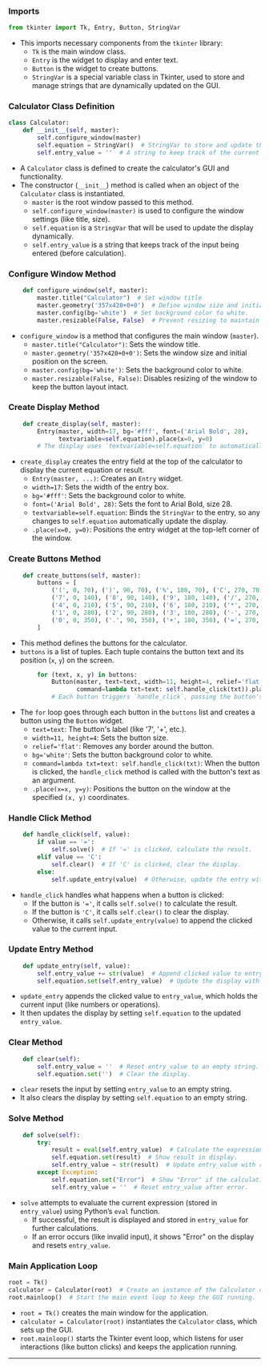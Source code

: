 ### Imports
```python
from tkinter import Tk, Entry, Button, StringVar
```
- This imports necessary components from the `tkinter` library:
  - `Tk` is the main window class.
  - `Entry` is the widget to display and enter text.
  - `Button` is the widget to create buttons.
  - `StringVar` is a special variable class in Tkinter, used to store and manage strings that are dynamically updated on the GUI.

### Calculator Class Definition
```python
class Calculator:
    def __init__(self, master):
        self.configure_window(master)
        self.equation = StringVar()  # StringVar to store and update the equation display.
        self.entry_value = ''  # A string to keep track of the current input.
```
- A `Calculator` class is defined to create the calculator's GUI and functionality.
- The constructor (`__init__`) method is called when an object of the `Calculator` class is instantiated.
  - `master` is the root window passed to this method.
  - `self.configure_window(master)` is used to configure the window settings (like title, size).
  - `self.equation` is a `StringVar` that will be used to update the display dynamically.
  - `self.entry_value` is a string that keeps track of the input being entered (before calculation).

### Configure Window Method
```python
    def configure_window(self, master):
        master.title("Calculator")  # Set window title
        master.geometry('357x420+0+0')  # Define window size and initial position.
        master.config(bg='white')  # Set background color to white.
        master.resizable(False, False)  # Prevent resizing to maintain button layout.
```
- `configure_window` is a method that configures the main window (`master`).
  - `master.title("Calculator")`: Sets the window title.
  - `master.geometry('357x420+0+0')`: Sets the window size and initial position on the screen.
  - `master.config(bg='white')`: Sets the background color to white.
  - `master.resizable(False, False)`: Disables resizing of the window to keep the button layout intact.

### Create Display Method
```python
    def create_display(self, master):
        Entry(master, width=17, bg='#fff', font=('Arial Bold', 28), 
              textvariable=self.equation).place(x=0, y=0)
        # The display uses `textvariable=self.equation` to automatically update with equation changes.
```
- `create_display` creates the entry field at the top of the calculator to display the current equation or result.
  - `Entry(master, ...)`: Creates an `Entry` widget.
  - `width=17`: Sets the width of the entry box.
  - `bg='#fff'`: Sets the background color to white.
  - `font=('Arial Bold', 28)`: Sets the font to Arial Bold, size 28.
  - `textvariable=self.equation`: Binds the `StringVar` to the entry, so any changes to `self.equation` automatically update the display.
  - `.place(x=0, y=0)`: Positions the entry widget at the top-left corner of the window.

### Create Buttons Method
```python
    def create_buttons(self, master):
        buttons = [
            ('(', 0, 70), (')', 90, 70), ('%', 180, 70), ('C', 270, 70),
            ('7', 0, 140), ('8', 90, 140), ('9', 180, 140), ('/', 270, 140),
            ('4', 0, 210), ('5', 90, 210), ('6', 180, 210), ('*', 270, 210),
            ('1', 0, 280), ('2', 90, 280), ('3', 180, 280), ('-', 270, 280),
            ('0', 0, 350), ('.', 90, 350), ('+', 180, 350), ('=', 270, 350)
        ]
```
- This method defines the buttons for the calculator.
- `buttons` is a list of tuples. Each tuple contains the button text and its position (`x`, `y`) on the screen.

```python
        for (text, x, y) in buttons:
            Button(master, text=text, width=11, height=4, relief='flat', bg='white',
                   command=lambda txt=text: self.handle_click(txt)).place(x=x, y=y)
            # Each button triggers `handle_click`, passing the button's text as an argument.
```
- The `for` loop goes through each button in the `buttons` list and creates a button using the `Button` widget.
  - `text=text`: The button's label (like '7', '+', etc.).
  - `width=11, height=4`: Sets the button size.
  - `relief='flat'`: Removes any border around the button.
  - `bg='white'`: Sets the button background color to white.
  - `command=lambda txt=text: self.handle_click(txt)`: When the button is clicked, the `handle_click` method is called with the button's text as an argument.
  - `.place(x=x, y=y)`: Positions the button on the window at the specified `(x, y)` coordinates.

### Handle Click Method
```python
    def handle_click(self, value):
        if value == '=':
            self.solve()  # If '=' is clicked, calculate the result.
        elif value == 'C':
            self.clear()  # If 'C' is clicked, clear the display.
        else:
            self.update_entry(value)  # Otherwise, update the entry with the clicked value.
```
- `handle_click` handles what happens when a button is clicked:
  - If the button is `'='`, it calls `self.solve()` to calculate the result.
  - If the button is `'C'`, it calls `self.clear()` to clear the display.
  - Otherwise, it calls `self.update_entry(value)` to append the clicked value to the current input.

### Update Entry Method
```python
    def update_entry(self, value):
        self.entry_value += str(value)  # Append clicked value to entry_value string.
        self.equation.set(self.entry_value)  # Update the display with the new entry.
```
- `update_entry` appends the clicked value to `entry_value`, which holds the current input (like numbers or operations).
- It then updates the display by setting `self.equation` to the updated `entry_value`.

### Clear Method
```python
    def clear(self):
        self.entry_value = ''  # Reset entry_value to an empty string.
        self.equation.set('')  # Clear the display.
```
- `clear` resets the input by setting `entry_value` to an empty string.
- It also clears the display by setting `self.equation` to an empty string.

### Solve Method
```python
    def solve(self):
        try:
            result = eval(self.entry_value)  # Calculate the expression in entry_value.
            self.equation.set(result)  # Show result in display.
            self.entry_value = str(result)  # Update entry_value with result for further calculations.
        except Exception:
            self.equation.set("Error")  # Show "Error" if the calculation fails.
            self.entry_value = ''  # Reset entry_value after error.
```
- `solve` attempts to evaluate the current expression (stored in `entry_value`) using Python’s `eval` function.
  - If successful, the result is displayed and stored in `entry_value` for further calculations.
  - If an error occurs (like invalid input), it shows "Error" on the display and resets `entry_value`.

### Main Application Loop
```python
root = Tk()
calculator = Calculator(root)  # Create an instance of the Calculator class.
root.mainloop()  # Start the main event loop to keep the GUI running.
```
- `root = Tk()` creates the main window for the application.
- `calculator = Calculator(root)` instantiates the `Calculator` class, which sets up the GUI.
- `root.mainloop()` starts the Tkinter event loop, which listens for user interactions (like button clicks) and keeps the application running. 

---
